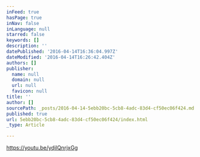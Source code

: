 ```yaml
---
inFeed: true
hasPage: true
inNav: false
inLanguage: null
starred: false
keywords: []
description: ''
datePublished: '2016-04-14T16:36:04.997Z'
dateModified: '2016-04-14T16:26:42.404Z'
authors: []
publisher:
  name: null
  domain: null
  url: null
  favicon: null
title: ''
author: []
sourcePath: _posts/2016-04-14-5ebb20bc-5cb8-4adc-83d4-cf50ec06f424.md
published: true
url: 5ebb20bc-5cb8-4adc-83d4-cf50ec06f424/index.html
_type: Article

---
```

https://youtu.be/ydjlQnrjxGg